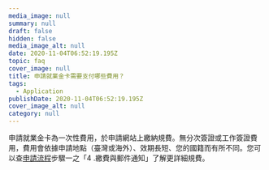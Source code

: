 ```yaml
---
media_image: null
summary: null
draft: false
hidden: false
media_image_alt: null
date: 2020-11-04T06:52:19.195Z
topic: faq
cover_image: null
title: 申請就業金卡需要支付哪些費用？
tags:
  - Application
publishDate: 2020-11-04T06:52:19.195Z
cover_image_alt: null
category: null
---
```

申請就業金卡為一次性費用，於申請網站上繳納規費。無分次簽證或工作簽證費用，費用會依據申請地點（臺灣或海外）、效期長短、您的國籍而有所不同。您可以查[申請流程](/zh/application/)步驟一之「4 .繳費與郵件通知」了解更詳細規費。